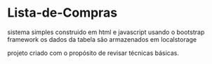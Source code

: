 ﻿# Lista-de-Compras


sistema simples construido em html e javascript
usando o bootstrap framework
os dados da tabela são armazenados em localstorage

projeto criado com o propósito de revisar técnicas básicas.
